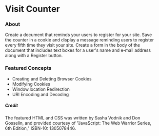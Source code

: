 # Visit Counter

### About
Create a document that reminds your users to register for your site. Save the counter in a cookie and display a message reminding users to register every fifth time they visit your site. Create a form in the body of the document that includes text boxes for a user's name and e-mail address along with a Register button.

### Featured Concepts
* Creating and Deleting Browser Cookies
* Modifying Cookies
* Window.location Redirection
* URI Encoding and Decoding

##### Credit
The featured HTML and CSS was written by Sasha Vodnik and Don Gosselin, and provided courtesy of "JavaScript: The Web Warrior Series, 6th Edition," ISBN-10: 1305078446.